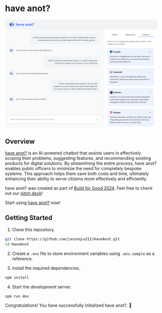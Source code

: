 # have anot?

![have anot?](docs/have-anot.png)

## Overview

[have anot?](https://have-anot.vercel.app/) is an AI-powered chatbot that assists users in effectively scoping their problems, suggesting features, and recommending existing products for digital solutions. By streamlining the entire process, have anot? enables public officers to minimize the need for completely bespoke systems. This approach helps them save both costs and time, ultimately enhancing their ability to serve citizens more effectively and efficiently.

have anot? was created as part of [Build for Good 2024](https://www.build.gov.sg/). Feel free to check out our [pitch deck](docs/pitch-deck.pdf)!

Start using [have anot?](https://have-anot.vercel.app/) now!

## Getting Started

1. Clone this repository.

```bash
git clone https://github.com/jasonqiu212/HaveAnot.git
cd HaveAnot
```

2. Create a `.env` file to store environment variables using `.env.sample` as a reference.

3. Install the required dependencies.

```bash
npm install
```

4. Start the development server.

```bash
npm run dev
```

Congratulations! You have successfully initialized have anot?. :tada:
